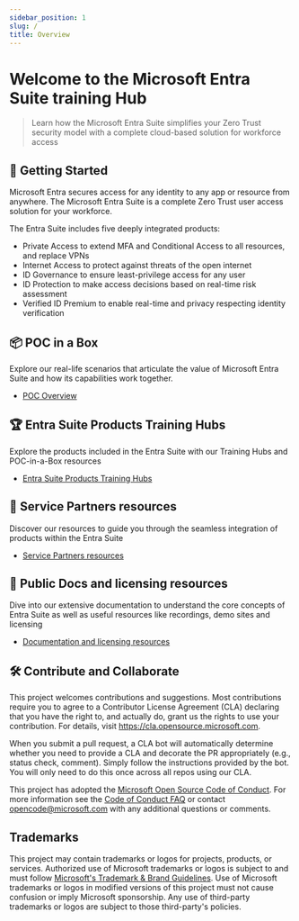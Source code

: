 ```yaml
---
sidebar_position: 1
slug: /
title: Overview
---
```


# Welcome to the Microsoft Entra Suite training Hub

> Learn how the Microsoft Entra Suite simplifies your Zero Trust security model with a complete cloud-based solution for workforce access

## 🚀 Getting Started

Microsoft Entra secures access for any identity to any app or resource from anywhere. The Microsoft Entra Suite is a complete Zero Trust user access solution for your workforce.

The Entra Suite includes five deeply integrated products:

- Private Access to extend MFA and Conditional Access to all resources, and replace VPNs
- Internet Access to protect against threats of the open internet
- ID Governance to ensure least-privilege access for any user
- ID Protection to make access decisions based on real-time risk assessment
- Verified ID Premium to enable real-time and privacy respecting identity verification

## 📦 POC in a Box

Explore our real-life scenarios that articulate the value of Microsoft Entra Suite and how its capabilities work together.

- [POC Overview](./Scenarios/Readme.md)

## 🏆 Entra Suite Products Training Hubs

Explore the products included in the Entra Suite with our Training Hubs and POC-in-a-Box resources

- [Entra Suite Products Training Hubs](./TrainingHubs/TrainingHubs.md)

## 🤝 Service Partners resources

Discover our resources to guide you through the seamless integration of products within the Entra Suite

- [Service Partners resources](./Partners/Partners.md)

## 📄 Public Docs and licensing resources

Dive into our extensive documentation to understand the core concepts of Entra Suite as well as useful resources like recordings, demo sites and licensing

- [Documentation and licensing resources](./Docs/docs.md)

## 🛠️ Contribute and Collaborate

This project welcomes contributions and suggestions.  Most contributions require you to agree to a
Contributor License Agreement (CLA) declaring that you have the right to, and actually do, grant us
the rights to use your contribution. For details, visit https://cla.opensource.microsoft.com.

When you submit a pull request, a CLA bot will automatically determine whether you need to provide
a CLA and decorate the PR appropriately (e.g., status check, comment). Simply follow the instructions
provided by the bot. You will only need to do this once across all repos using our CLA.

This project has adopted the [Microsoft Open Source Code of Conduct](https://opensource.microsoft.com/codeofconduct/).
For more information see the [Code of Conduct FAQ](https://opensource.microsoft.com/codeofconduct/faq/) or
contact [opencode@microsoft.com](mailto:opencode@microsoft.com) with any additional questions or comments.

## Trademarks

This project may contain trademarks or logos for projects, products, or services. Authorized use of Microsoft 
trademarks or logos is subject to and must follow 
[Microsoft's Trademark & Brand Guidelines](https://www.microsoft.com/en-us/legal/intellectualproperty/trademarks/usage/general).
Use of Microsoft trademarks or logos in modified versions of this project must not cause confusion or imply Microsoft sponsorship.
Any use of third-party trademarks or logos are subject to those third-party's policies.
